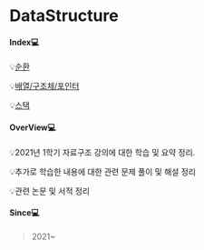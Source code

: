 # DataStructure



#### Index:computer:

:bulb:[순환](https://github.com/Cycrypto/DataStructure/tree/master/2%EC%9E%A5)

:bulb:[배열/구조체/포인터](https://github.com/Cycrypto/DataStructure/tree/master/3%EC%9E%A5)

:bulb:[스택](https://github.com/Cycrypto/DataStructure/tree/master/4%EC%9E%A5)



#### OverView:computer:

:bulb:2021년 1학기 자료구조 강의에 대한 학습 및 요약 정리.

:bulb:추가로 학습한 내용에 대한 관련 문제 풀이 및 해설 정리

:bulb:관련 논문 및 서적 정리



#### Since:computer:

> 2021~